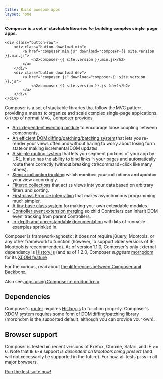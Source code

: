 ```yaml
---
title: Build awesome apps
layout: home
---
```


<div class="intro">
    <strong>Composer is a set of stackable libraries for building complex single-page apps.</strong>

    <div class="button-row">
        <div class="button download min">
            <a href="composer.min.js" download="composer-{{ site.version }}.min.js">
                <h2>composer-{{ site.version }}.min.js</h2>
            </a>
        </div>
        <div class="button download dev">
            <a href="composer.js" download="composer-{{ site.version }}.js">
                <h2>composer-{{ site.version }}.js (dev)</h2>
            </a>
        </div>
    </div>
</div>

Composer is a set of stackable libraries that follow the MVC pattern, providing
a means to organize and scale complex single-page applications. On top of normal
MVC, Composer provides

- [An independent eventing module](docs/event) to encourage loose
coupling between components.
- [An efficient DOM diffing/patching/batching system](docs/controller#xdom)
that lets you re-render your views often and without having to worry about
losing form state or making incremental DOM updates.
- [A simple routing system](docs/router) that lets you segment
portions of your app by URL. It also has the ability to bind links in your pages
and automatically route them correctly (without breaking ctrl/command+click like
many others).
- [Simple collection tracking](docs/listcontroller) which monitors
your collections and updates your view accordingly.
- [Filtered collections](docs/filtercollection) that act as views
into your data based on arbitrary filters and sorting.
- [First-class Promise integration](docs/util#composer-promisify)
that makes asynchronous programming much simpler.
- [A tiny base class system](docs/class) for making your own
extendable modules.
- [Controller event extension merging](docs/class#composer-merge-extend)
so child Controllers can inherit DOM event tracking from parent Controllers.
- [In-depth and understandable documentation](docs/) with lots of
runnable examples sprinkled in.

Composer is framework-agnostic: it does not require jQuery, Mootools, or any other
framework to function (however, to support older versions of IE, Mootools is
reccommended). As of version 1.1.0, Composer's only external dependency is 
[History.js](https://github.com/browserstate/history.js/) (and as of 1.2.0,
Composer *suggests* [morhpdom](https://github.com/patrick-steele-idem/morphdom)
for its [XDOM feature](docs/controller/#xdom).

For the curious, read about [the differences between Composer and Backbone](pages/comparison).

Also see [apps using Composer in production &raquo;](pages/apps)

## Dependencies

Composer's [router](docs/router) requires [History.js](https://github.com/browserstate/history.js/)
to function properly. Composer's [XDOM system](docs/controller#dom)
requires some form of DOM diffing/patching library
([morphdom](https://github.com/patrick-steele-idem/morphdom) is the supported
default, although you can [provide your own](docs/controller#composer-xdom-hooks)).

## Browser support

Composer is tested on recent versions of Firefox, Chrome, Safari, and IE >= 6.
Note that IE 6-9 support *is dependent on Mootools being present* (and will not
necessarily be supported in the future). For now, all tests pass in all major
browsers.

<a href="test" target="_blank">Run the test suite now!</a>

